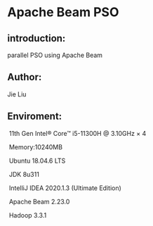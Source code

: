 # Apache Beam PSO

## introduction:

parallel PSO using  Apache Beam

## Author:

 Jie Liu

## Enviroment:

​	11th Gen Intel® Core™ i5-11300H @ 3.10GHz × 4 

​	Memory:10240MB 

​	Ubuntu 18.04.6 LTS

​	JDK 8u311

​	IntelliJ IDEA 2020.1.3 (Ultimate Edition)

​	Apache Beam 2.23.0

​	Hadoop 3.3.1
